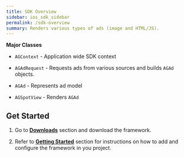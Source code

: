```yaml
---
title: SDK Overview
sidebar: ios_sdk_sidebar
permalink: /sdk-overview
summary: Renders various types of ads (image and HTML/JS).
---
```


**Major Classes**

* `AGContext` - Application wide SDK context

* `AGAdRequest` - Requests ads from various sources and builds `AGAd` objects.

* `AGAd` - Represents ad model

* `AGSpotView` - Renders `AGAd`

## Get Started

1. Go to **[Downloads]({{site.baseurl}}/downloads)** section and download the framework.

2. Refer to **[Getting Started]({{site.baseurl}}/getting-started)** section for instructions on how to add and configure the framework in you project.
